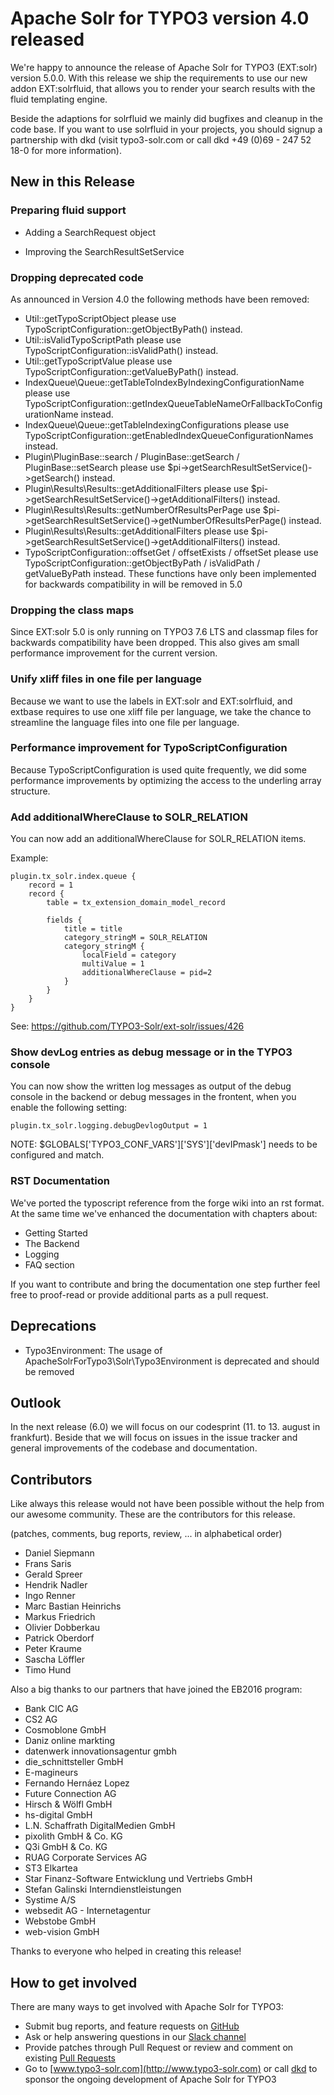 # Apache Solr for TYPO3 version 4.0 released

We're happy to announce the release of Apache Solr for TYPO3 (EXT:solr) version 5.0.0. With this release we ship the requirements to use our new addon EXT:solrfluid, that allows you to render your search results with the fluid templating engine.

Beside the adaptions for solrfluid we mainly did bugfixes and cleanup in the code base. If you want to use solrfluid in your projects, you should signup a partnership with dkd (visit typo3-solr.com or call dkd +49 (0)69 - 247 52 18-0 for more information).

## New in this Release

### Preparing fluid support

* Adding a SearchRequest object

* Improving the SearchResultSetService

### Dropping deprecated code

As announced in Version 4.0 the following methods have been removed:

* Util::getTypoScriptObject please use TypoScriptConfiguration::getObjectByPath() instead.
* Util::isValidTypoScriptPath please use TypoScriptConfiguration::isValidPath() instead.
* Util::getTypoScriptValue please use TypoScriptConfiguration::getValueByPath() instead.
* IndexQueue\Queue::getTableToIndexByIndexingConfigurationName please use TypoScriptConfiguration::getIndexQueueTableNameOrFallbackToConfigurationName instead.
* IndexQueue\Queue::getTableIndexingConfigurations please use TypoScriptConfiguration::getEnabledIndexQueueConfigurationNames instead.
* Plugin\PluginBase::search / PluginBase::getSearch / PluginBase::setSearch please use $pi->getSearchResultSetService()->getSearch() instead.
* Plugin\Results\Results::getAdditionalFilters please use $pi->getSearchResultSetService()->getAdditionalFilters() instead.
* Plugin\Results\Results::getNumberOfResultsPerPage use $pi->getSearchResultSetService()->getNumberOfResultsPerPage() instead.
* Plugin\Results\Results::getAdditionalFilters please use $pi->getSearchResultSetService()->getAdditionalFilters() instead.
* TypoScriptConfiguration::offsetGet / offsetExists / offsetSet please use TypoScriptConfiguration::getObjectByPath / isValidPath / getValueByPath instead. These functions have only been implemented for backwards compatibility in will be removed in 5.0

### Dropping the class maps

Since EXT:solr 5.0 is only running on TYPO3 7.6 LTS and classmap files for backwards compatibility have been dropped. This also gives am small performance improvement for the current version.

### Unify xliff files in one file per language

Because we want to use the labels in EXT:solr and EXT:solrfluid, and extbase requires to use one xliff file per language, we take the chance to streamline the language files into one file per language.

### Performance improvement for TypoScriptConfiguration

Because TypoScriptConfiguration is used quite frequently, we did some performance improvements by optimizing the access to the underling array structure.

### Add additionalWhereClause to SOLR_RELATION

You can now add an additionalWhereClause for SOLR_RELATION items.

Example:

    plugin.tx_solr.index.queue {
        record = 1
        record {
            table = tx_extension_domain_model_record

            fields {
                title = title
                category_stringM = SOLR_RELATION
                category_stringM {
                    localField = category
                    multiValue = 1
                    additionalWhereClause = pid=2
                }
            }
        }
    }

See: https://github.com/TYPO3-Solr/ext-solr/issues/426

### Show devLog entries as debug message or in the TYPO3 console

You can now show the written log messages as output of the debug console in the backend or debug messages in the frontent, when you enable the following setting:

    plugin.tx_solr.logging.debugDevlogOutput = 1

NOTE: $GLOBALS['TYPO3_CONF_VARS']['SYS']['devIPmask'] needs to be configured and match.

### RST Documentation

We've ported the typoscript reference from the forge wiki into an rst format. At the same time we've enhanced the documentation with chapters about:

- Getting Started
- The Backend
- Logging
- FAQ section

If you want to contribute and bring the documentation one step further feel free to proof-read or provide additional parts as a pull request.

## Deprecations

* Typo3Environment: The usage of ApacheSolrForTypo3\Solr\Typo3Environment is deprecated and should be removed

## Outlook

In the next release (6.0) we will focus on our codesprint (11. to 13. august in frankfurt). Beside that we will focus
on issues in the issue tracker and general improvements of the codebase and documentation.

## Contributors

Like always this release would not have been possible without the help from our
awesome community. These are the contributors for this release.

(patches, comments, bug reports, review, ... in alphabetical order)

* Daniel Siepmann
* Frans Saris
* Gerald Spreer
* Hendrik Nadler
* Ingo Renner
* Marc Bastian Heinrichs
* Markus Friedrich
* Olivier Dobberkau
* Patrick Oberdorf
* Peter Kraume
* Sascha Löffler
* Timo Hund

Also a big thanks to our partners that have joined the EB2016 program:

* Bank CIC AG
* CS2 AG
* Cosmoblone GmbH
* Daniz online markting
* datenwerk innovationsagentur gmbh
* die_schnittsteller GmbH
* E-magineurs
* Fernando Hernáez Lopez
* Future Connection AG
* Hirsch & Wölfl GmbH
* hs-digital GmbH
* L.N. Schaffrath DigitalMedien GmbH
* pixolith GmbH & Co. KG
* Q3i GmbH & Co. KG
* RUAG Corporate Services AG
* ST3 Elkartea
* Star Finanz-Software Entwicklung und Vertriebs GmbH
* Stefan Galinski Interndienstleistungen
* Systime A/S
* websedit AG - Internetagentur
* Webstobe GmbH
* web-vision GmbH

Thanks to everyone who helped in creating this release!

## How to get involved

There are many ways to get involved with Apache Solr for TYPO3:

* Submit bug reports, and feature requests on [GitHub](https://github.com/TYPO3-Solr/ext-solr)
* Ask or help answering questions in our [Slack channel](https://typo3.slack.com/messages/ext-solr/)
* Provide patches through Pull Request or review and comment on existing [Pull Requests](https://github.com/TYPO3-Solr/ext-solr/pulls)
* Go to [www.typo3-solr.com](http://www.typo3-solr.com) or call [dkd](http://www.dkd.de) to sponsor the ongoing development of Apache Solr for TYPO3
